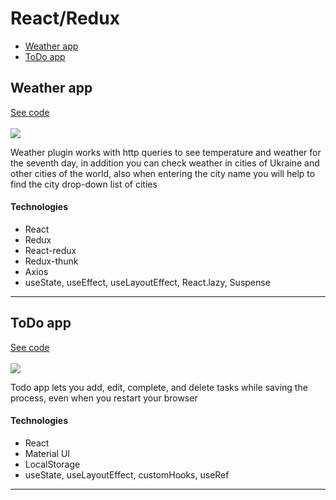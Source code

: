 <h1>React/Redux</h1>

<ul>
<li><a href="https://github.com/GalleryLife/MyPortfolio/tree/main/weather-app">Weather app</a></li>
<li><a href="https://github.com/GalleryLife/MyPortfolio/tree/main/todo-app">ToDo app</a></li>
</ul>

<h2>Weather app</h2>
<a href="https://github.com/GalleryLife/MyPortfolio/tree/main/weather-app">See code</a><br>
<br>
<img src="https://user-images.githubusercontent.com/61874265/185786702-fc3580b7-2380-41d9-a999-118a40c3925d.png"/>
<p>Weather plugin works with http queries to see temperature and weather for the seventh day, in addition you can check weather in cities of Ukraine and other cities of the world, also when entering the city name you will help to find the city drop-down list of cities</p>
<h4>Technologies</h4>
<ul>
<li>React</li>
<li>Redux</li>
<li>React-redux</li>
<li>Redux-thunk</li>
<li>Axios</li>
<li>useState, useEffect, useLayoutEffect, React.lazy, Suspense</li>
</ul>  
<hr>

<h2>ToDo app</h2>
<a href="https://github.com/GalleryLife/MyPortfolio/tree/main/weather-app">See code</a><br>
<br>
<img src="https://user-images.githubusercontent.com/61874265/185787288-fa99d7ac-f0da-4864-8523-a510b1f835a6.png"/>
<p>Todo app lets you add, edit, complete, and delete tasks while saving the process, even when you restart your browser</p>
<h4>Technologies</h4>
<ul>
<li>React</li>
<li>Material UI</li>
<li>LocalStorage</li>
<li>useState, useLayoutEffect, customHooks, useRef</li>
</ul>  
<hr>
